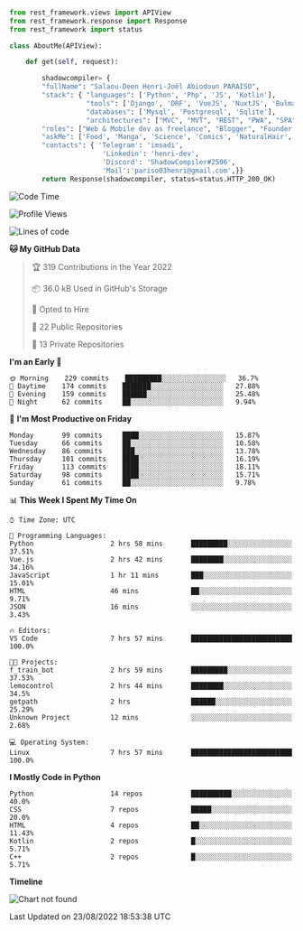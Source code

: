 ###
```python
from rest_framework.views import APIView
from rest_framework.response import Response
from rest_framework import status

class AboutMe(APIView):

    def get(self, request):

        shadowcompiler= {
        "fullName": "Salaou-Deen Henri-Joël Abiodoun PARAISO",
        "stack": { "languages": ['Python', 'Php', 'JS', 'Kotlin'],
                   "tools": ['Django', 'DRF', 'VueJS', 'NuxtJS', 'Bulma', 'Beufy'],
                   "databases": ['Mysql', 'Postgresql', 'Sqlite'],
                   "architectures": ["MVC", "MVT", "REST", "PWA", "SPA"]},        
        "roles": ["Web & Mobile dev as freelance", "Blogger", "Founder at @henrid3v", "Mentor"],
        "askMe": ['Food', 'Manga', 'Science', 'Comics', 'NaturalHair', 'Photography', 'Tech', 'Programming'],
        "contacts": { 'Telegram': 'imsadi',
                       'Linkedin': 'henri-dev',
                       'Discord': 'ShadowCompiler#2596',
                       'Mail':'pariso03henri@gmail.com',}}
        return Response(shadowcompiler, status=status.HTTP_200_OK)

```                    

<!--START_SECTION:waka-->
![Code Time](http://img.shields.io/badge/Code%20Time-321%20hrs%2044%20mins-blue)

![Profile Views](http://img.shields.io/badge/Profile%20Views-0-blue)

![Lines of code](https://img.shields.io/badge/From%20Hello%20World%20I%27ve%20Written-55%20Thousand%20lines%20of%20code-blue)

**🐱 My GitHub Data** 

> 🏆 319 Contributions in the Year 2022
 > 
> 📦 36.0 kB Used in GitHub's Storage 
 > 
> 💼 Opted to Hire
 > 
> 📜 22 Public Repositories 
 > 
> 🔑 13 Private Repositories  
 > 
**I'm an Early 🐤** 

```text
🌞 Morning    229 commits    █████████░░░░░░░░░░░░░░░░   36.7% 
🌆 Daytime    174 commits    ███████░░░░░░░░░░░░░░░░░░   27.88% 
🌃 Evening    159 commits    ██████░░░░░░░░░░░░░░░░░░░   25.48% 
🌙 Night      62 commits     ██░░░░░░░░░░░░░░░░░░░░░░░   9.94%

```
📅 **I'm Most Productive on Friday** 

```text
Monday       99 commits     ████░░░░░░░░░░░░░░░░░░░░░   15.87% 
Tuesday      66 commits     ██░░░░░░░░░░░░░░░░░░░░░░░   10.58% 
Wednesday    86 commits     ███░░░░░░░░░░░░░░░░░░░░░░   13.78% 
Thursday     101 commits    ████░░░░░░░░░░░░░░░░░░░░░   16.19% 
Friday       113 commits    ████░░░░░░░░░░░░░░░░░░░░░   18.11% 
Saturday     98 commits     ████░░░░░░░░░░░░░░░░░░░░░   15.71% 
Sunday       61 commits     ██░░░░░░░░░░░░░░░░░░░░░░░   9.78%

```


📊 **This Week I Spent My Time On** 

```text
⌚︎ Time Zone: UTC

💬 Programming Languages: 
Python                   2 hrs 58 mins       █████████░░░░░░░░░░░░░░░░   37.51% 
Vue.js                   2 hrs 42 mins       ████████░░░░░░░░░░░░░░░░░   34.16% 
JavaScript               1 hr 11 mins        ███░░░░░░░░░░░░░░░░░░░░░░   15.01% 
HTML                     46 mins             ██░░░░░░░░░░░░░░░░░░░░░░░   9.71% 
JSON                     16 mins             ░░░░░░░░░░░░░░░░░░░░░░░░░   3.43%

🔥 Editors: 
VS Code                  7 hrs 57 mins       █████████████████████████   100.0%

🐱‍💻 Projects: 
f_train_bot              2 hrs 59 mins       █████████░░░░░░░░░░░░░░░░   37.53% 
lemocontrol              2 hrs 44 mins       ████████░░░░░░░░░░░░░░░░░   34.5% 
getpath                  2 hrs               ██████░░░░░░░░░░░░░░░░░░░   25.29% 
Unknown Project          12 mins             ░░░░░░░░░░░░░░░░░░░░░░░░░   2.68%

💻 Operating System: 
Linux                    7 hrs 57 mins       █████████████████████████   100.0%

```

**I Mostly Code in Python** 

```text
Python                   14 repos            ██████████░░░░░░░░░░░░░░░   40.0% 
CSS                      7 repos             █████░░░░░░░░░░░░░░░░░░░░   20.0% 
HTML                     4 repos             ██░░░░░░░░░░░░░░░░░░░░░░░   11.43% 
Kotlin                   2 repos             █░░░░░░░░░░░░░░░░░░░░░░░░   5.71% 
C++                      2 repos             █░░░░░░░░░░░░░░░░░░░░░░░░   5.71%

```


**Timeline**

![Chart not found](https://raw.githubusercontent.com/shadowcompiler/shadowcompiler/main/charts/bar_graph.png) 


 Last Updated on 23/08/2022 18:53:38 UTC
<!--END_SECTION:waka-->
